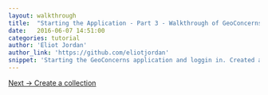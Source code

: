 ```yaml
---
layout: walkthrough
title:  "Starting the Application - Part 3 - Walkthrough of GeoConcerns"
date:   2016-06-07 14:51:00
categories: tutorial
author: 'Eliot Jordan'
author_link: 'https://github.com/eliotjordan'
snippet: 'Starting the GeoConcerns application and loggin in. Created as part of a tutorial series given as Walkthrough of GeoConcerns'
---
```



<div class='flash-notice'>
  <a href="{% post_url 2016-06-07-create-a-collection %}">Next → Create a collection</a>
</div>